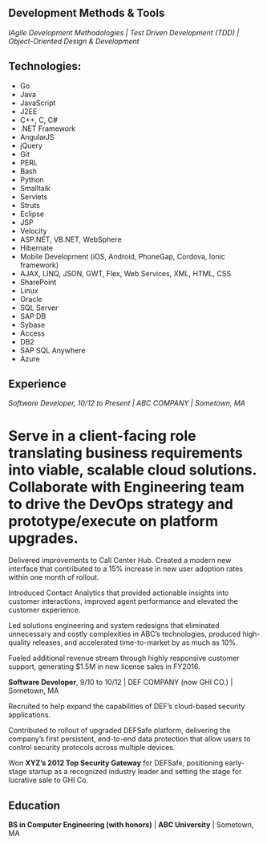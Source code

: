 ## Development Methods & Tools

*IAgile Development Methodologies | Test Driven Development (TDD) | Object-Oriented Design & Development*

## Technologies:

- Go
- Java
- JavaScript
- J2EE
- C++, C, C#
- .NET Framework
- AngularJS
- jQuery
- Git
- PERL
- Bash
- Python
- Smalltalk
- Servlets
- Struts
- Eclipse
- JSP
- Velocity
- ASP.NET, VB.NET, WebSphere
- Hibernate
- Mobile Development (iOS, Android, PhoneGap, Cordova, Ionic framework)
- AJAX, LINQ, JSON, GWT, Flex, Web Services, XML, HTML, CSS
- SharePoint
- Linux
- Oracle
- SQL Server
- SAP DB
- Sybase
- Access
- DB2
- SAP SQL Anywhere
- Azure

## Experience

*Software Developer, 10/12 to Present | ABC COMPANY |  Sometown, MA*

**Serve in a client-facing role translating business requirements into viable, scalable cloud solutions. Collaborate with Engineering team to drive the DevOps strategy and prototype/execute on platform upgrades.**
=======
Delivered improvements to Call Center Hub. Created a modern new interface that contributed to a 15% increase in new user adoption rates within one month of rollout.


Introduced Contact Analytics that provided actionable insights into customer interactions, improved agent performance and elevated the customer experience.


Led solutions engineering and system redesigns that eliminated unnecessary and costly complexities in ABC’s technologies, produced high-quality releases, and accelerated time-to-market by as much as 10%.


Fueled additional revenue stream through highly responsive customer support, generating $1.5M in new license sales in FY2016.


**Software Developer**, 9/10 to 10/12 | DEF COMPANY (now GHI CO.) | Sometown, MA

Recruited to help expand the capabilities of DEF’s cloud-based security applications.

Contributed to rollout of upgraded DEFSafe platform, delivering the company’s first persistent, end-to-end data protection that allow users to control security protocols across multiple devices.


Won **XYZ’s 2012 Top Security Gateway** for DEFSafe, positioning early-stage startup as a recognized industry leader and setting the stage for lucrative sale to GHI Co.

## Education

**BS in Computer Engineering (with honors)** | **ABC University** | Sometown, MA
